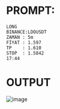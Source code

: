 # PROMPT:
```
LONG
BINANCE:LDOUSDT
ZAMAN : 5m
FİYAT : 1.597
TP    : 1.610
STOP  : 1.5842
17:44
```

# OUTPUT
![image](https://github.com/Edinbo/Binance/assets/121829291/c062c925-9aa9-40ab-b4f8-ae81913d56a6)
